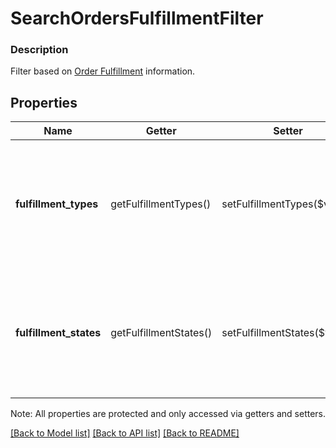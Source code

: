 # SearchOrdersFulfillmentFilter

### Description

Filter based on [Order Fulfillment](#type-orderfulfillment) information.

## Properties
Name | Getter | Setter | Type | Description | Notes
------------ | ------------- | ------------- | ------------- | ------------- | -------------
**fulfillment_types** | getFulfillmentTypes() | setFulfillmentTypes($value) | **string[]** | List of &#x60;fulfillment types&#x60; to filter for. Will return orders if any of its fulfillments match any of the fulfillment types listed in this field. See [OrderFulfillmentType](#type-orderfulfillmenttype) for possible values | 
**fulfillment_states** | getFulfillmentStates() | setFulfillmentStates($value) | **string[]** | List of &#x60;fulfillment states&#x60; to filter for. Will return orders if any of its fulfillments match any of the fulfillment states listed in this field. See [OrderFulfillmentState](#type-orderfulfillmentstate) for possible values | [optional] 

Note: All properties are protected and only accessed via getters and setters.

[[Back to Model list]](../../README.md#documentation-for-models) [[Back to API list]](../../README.md#documentation-for-api-endpoints) [[Back to README]](../../README.md)

